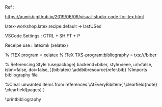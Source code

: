 Ref : 

https://aumisb.github.io/2019/06/09/visual-studio-code-for-tex.html

latex-workshop.latex.recipe.default -> lastUSed

VSCode Settings : CTRL + SHIFT + P

Receipe use : latexmk (xelatex)

% !TEX program = xelatex
% !TeX TXS-program:bibliography = txs:///biber

% Referencing Style
\usepackage[
backend=biber,
style=ieee,
url=false,
isbn=false,
doi=false,
]{biblatex}
\addbibresource{refer.bib} %Imports bibliography file


%Clear unwanted items from references
\AtEveryBibitem{
  \clearfield{note}
  \clearfield{pages}
}



\printbibliography
